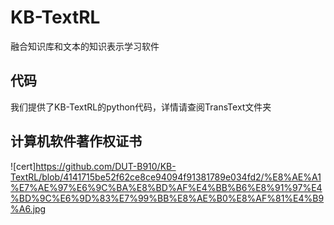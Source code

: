 # KB-TextRL
融合知识库和文本的知识表示学习软件
## 代码
我们提供了KB-TextRL的python代码，详情请查阅TransText文件夹
## 计算机软件著作权证书
![cert]https://github.com/DUT-B910/KB-TextRL/blob/4141715be52f62ce8ce94094f91381789e034fd2/%E8%AE%A1%E7%AE%97%E6%9C%BA%E8%BD%AF%E4%BB%B6%E8%91%97%E4%BD%9C%E6%9D%83%E7%99%BB%E8%AE%B0%E8%AF%81%E4%B9%A6.jpg

